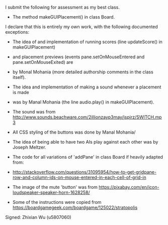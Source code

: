 I submit the following for assessment as my best class.

* The method makeGUIPlacement() in class Board.

I declare that this is entirely my own work, with the following documented exceptions:

* The idea of and implementation of running scores (line updateScore() in makeGUIPlacement)
* and placement previews (events pane.setOnMouseEntered and pane.setOnMouseExited) are
* by Monal Mohania (more detailed authorship comments in the class itself).

* The idea and implementation of making a sound whenever a placement is made
* was by Manal Mohania (the line audio.play() in makeGUIPlacement).
* The sound was from <http://www.sounds.beachware.com/2illionzayp3may/jspjrz/SWITCH.mp3>

* All CSS styling of the buttons was done by Manal Mohania/

* The idea of being able to have two AIs play against each other was by Joseph Meltzer.

* The code for all variations of 'addPane' in class Board if heavily adapted from:
* <http://stackoverflow.com/questions/31095954/how-to-get-gridpane-row-and-column-ids-on-mouse-entered-in-each-cell-of-grid-in>

* The image of the mute 'button' was from <https://pixabay.com/en/icon-loudspeaker-speaker-horn-1628258/>

* Some of the instructions were copied from <https://boardgamegeek.com/boardgame/125022/stratopolis>

Signed: Zhixian Wu (u5807060)